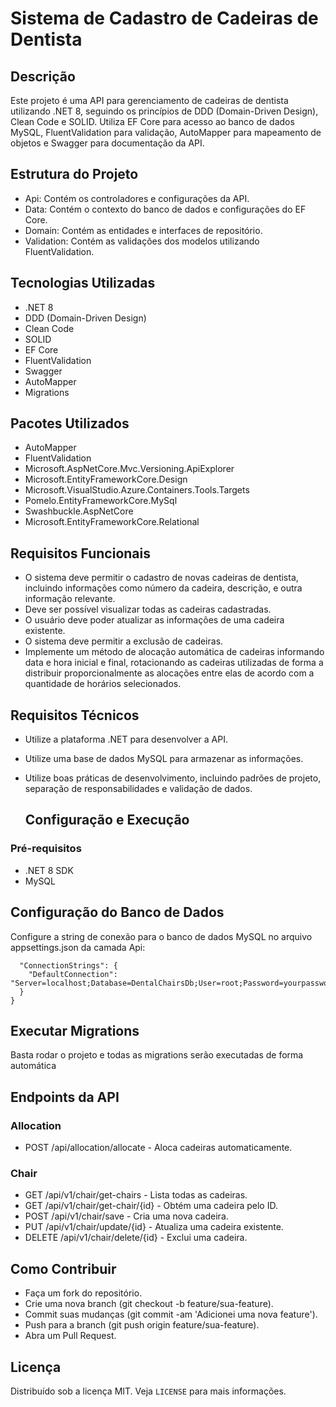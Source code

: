 # Sistema de Cadastro de Cadeiras de Dentista
## Descrição
Este projeto é uma API para gerenciamento de cadeiras de dentista utilizando .NET 8, seguindo os princípios de DDD (Domain-Driven Design), Clean Code e SOLID. Utiliza EF Core para acesso ao banco de dados MySQL, FluentValidation para validação, AutoMapper para mapeamento de objetos e Swagger para documentação da API.

## Estrutura do Projeto
- Api: Contém os controladores e configurações da API.
- Data: Contém o contexto do banco de dados e configurações do EF Core.
- Domain: Contém as entidades e interfaces de repositório.
- Validation: Contém as validações dos modelos utilizando FluentValidation.

## Tecnologias Utilizadas
- .NET 8
- DDD (Domain-Driven Design)
- Clean Code
- SOLID
- EF Core
- FluentValidation
- Swagger
- AutoMapper
- Migrations

## Pacotes Utilizados
- AutoMapper
- FluentValidation
- Microsoft.AspNetCore.Mvc.Versioning.ApiExplorer
- Microsoft.EntityFrameworkCore.Design
- Microsoft.VisualStudio.Azure.Containers.Tools.Targets
- Pomelo.EntityFrameworkCore.MySql
- Swashbuckle.AspNetCore
- Microsoft.EntityFrameworkCore.Relational

## Requisitos Funcionais
- O sistema deve permitir o cadastro de novas cadeiras de dentista, incluindo informações como número da cadeira, descrição, e outra informação relevante.
- Deve ser possível visualizar todas as cadeiras cadastradas.
- O usuário deve poder atualizar as informações de uma cadeira existente.
- O sistema deve permitir a exclusão de cadeiras.
- Implemente um método de alocação automática de cadeiras informando data e hora inicial e final, rotacionando as cadeiras utilizadas de forma a distribuir proporcionalmente as alocações entre elas de acordo com a quantidade de horários selecionados.

## Requisitos Técnicos
- Utilize a plataforma .NET para desenvolver a API.
- Utilize uma base de dados MySQL para armazenar as informações.
- Utilize boas práticas de desenvolvimento, incluindo padrões de projeto, separação de responsabilidades e validação de dados.

  ## Configuração e Execução
### Pré-requisitos
- .NET 8 SDK
- MySQL

## Configuração do Banco de Dados
Configure a string de conexão para o banco de dados MySQL no arquivo appsettings.json da camada Api:
```{
  "ConnectionStrings": {
    "DefaultConnection": "Server=localhost;Database=DentalChairsDb;User=root;Password=yourpassword;"
  }
}
```
## Executar Migrations
Basta rodar o projeto e todas as migrations serão executadas de forma automática

## Endpoints da API
### Allocation
- POST /api/allocation/allocate - Aloca cadeiras automaticamente.

### Chair
- GET /api/v1/chair/get-chairs - Lista todas as cadeiras.
- GET /api/v1/chair/get-chair/{id} - Obtém uma cadeira pelo ID.
- POST /api/v1/chair/save - Cria uma nova cadeira.
- PUT /api/v1/chair/update/{id} - Atualiza uma cadeira existente.
- DELETE /api/v1/chair/delete/{id} - Exclui uma cadeira.

## Como Contribuir
- Faça um fork do repositório.
- Crie uma nova branch (git checkout -b feature/sua-feature).
- Commit suas mudanças (git commit -am 'Adicionei uma nova feature').
- Push para a branch (git push origin feature/sua-feature).
- Abra um Pull Request.

## Licença
Distribuído sob a licença MIT. Veja `LICENSE` para mais informações.
